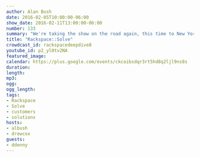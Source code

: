 ```yaml
---
author: Alan Bush
date: 2016-02-05T10:00:00-06:00
show_date: 2016-02-11T13:00:00-06:00
number: 133
summary: "We're taking the show on the road again, this time to New York, for Rackspace::Solve. We'll be talking with some of the presenters, partners and customers at the conference."
title: "Rackspace::Solve"
crowdcast_id: rackspacedeepdive8
youtube_id: p2_yl0tv2NA
featured_image:
calendar: https://plus.google.com/events/ckcoibsdqr3rt5hd8q2ljl9ns8s
duration:
length:
mp3:
ogg:
ogg_length:
tags:
- Rackspace
- Solve
- customers
- solutions
hosts:
- albush
- drewcox
guests:
- ddenny
---
```

<!--more-->
